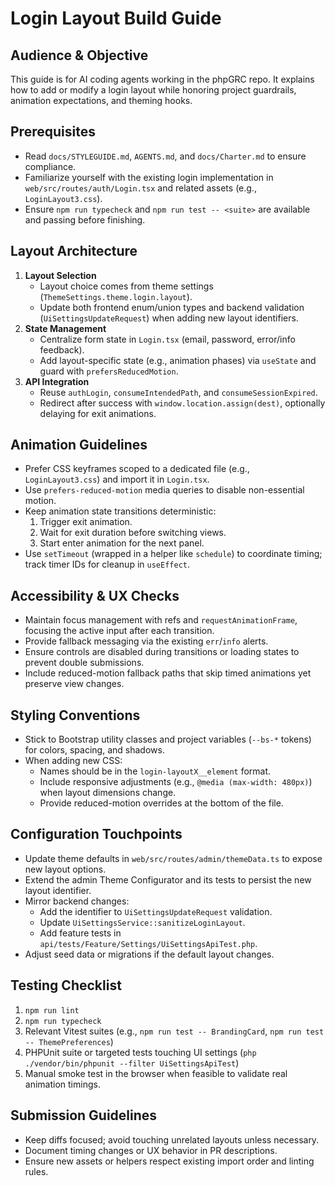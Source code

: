 # Login Layout Build Guide

## Audience & Objective
This guide is for AI coding agents working in the phpGRC repo. It explains how to add or modify a login layout while honoring project guardrails, animation expectations, and theming hooks.

## Prerequisites
- Read `docs/STYLEGUIDE.md`, `AGENTS.md`, and `docs/Charter.md` to ensure compliance.
- Familiarize yourself with the existing login implementation in `web/src/routes/auth/Login.tsx` and related assets (e.g., `LoginLayout3.css`).
- Ensure `npm run typecheck` and `npm run test -- <suite>` are available and passing before finishing.

## Layout Architecture
1. **Layout Selection**
   - Layout choice comes from theme settings (`ThemeSettings.theme.login.layout`).
   - Update both frontend enum/union types and backend validation (`UiSettingsUpdateRequest`) when adding new layout identifiers.
2. **State Management**
   - Centralize form state in `Login.tsx` (email, password, error/info feedback).
   - Add layout-specific state (e.g., animation phases) via `useState` and guard with `prefersReducedMotion`.
3. **API Integration**
   - Reuse `authLogin`, `consumeIntendedPath`, and `consumeSessionExpired`.
   - Redirect after success with `window.location.assign(dest)`, optionally delaying for exit animations.

## Animation Guidelines
- Prefer CSS keyframes scoped to a dedicated file (e.g., `LoginLayout3.css`) and import it in `Login.tsx`.
- Use `prefers-reduced-motion` media queries to disable non-essential motion.
- Keep animation state transitions deterministic:
  1. Trigger exit animation.
  2. Wait for exit duration before switching views.
  3. Start enter animation for the next panel.
- Use `setTimeout` (wrapped in a helper like `schedule`) to coordinate timing; track timer IDs for cleanup in `useEffect`.

## Accessibility & UX Checks
- Maintain focus management with refs and `requestAnimationFrame`, focusing the active input after each transition.
- Provide fallback messaging via the existing `err`/`info` alerts.
- Ensure controls are disabled during transitions or loading states to prevent double submissions.
- Include reduced-motion fallback paths that skip timed animations yet preserve view changes.

## Styling Conventions
- Stick to Bootstrap utility classes and project variables (`--bs-*` tokens) for colors, spacing, and shadows.
- When adding new CSS:
  - Names should be in the `login-layoutX__element` format.
  - Include responsive adjustments (e.g., `@media (max-width: 480px)`) when layout dimensions change.
  - Provide reduced-motion overrides at the bottom of the file.

## Configuration Touchpoints
- Update theme defaults in `web/src/routes/admin/themeData.ts` to expose new layout options.
- Extend the admin Theme Configurator and its tests to persist the new layout identifier.
- Mirror backend changes:
  - Add the identifier to `UiSettingsUpdateRequest` validation.
  - Update `UiSettingsService::sanitizeLoginLayout`.
  - Add feature tests in `api/tests/Feature/Settings/UiSettingsApiTest.php`.
- Adjust seed data or migrations if the default layout changes.

## Testing Checklist
1. `npm run lint`
2. `npm run typecheck`
3. Relevant Vitest suites (e.g., `npm run test -- BrandingCard`, `npm run test -- ThemePreferences`)
4. PHPUnit suite or targeted tests touching UI settings (`php ./vendor/bin/phpunit --filter UiSettingsApiTest`)
5. Manual smoke test in the browser when feasible to validate real animation timings.

## Submission Guidelines
- Keep diffs focused; avoid touching unrelated layouts unless necessary.
- Document timing changes or UX behavior in PR descriptions.
- Ensure new assets or helpers respect existing import order and linting rules.
